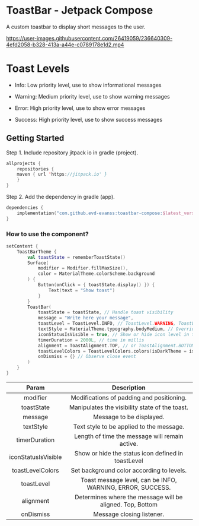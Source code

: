 # ToastBar - Jetpack Compose

A custom toastbar to display short messages to the user.

https://user-images.githubusercontent.com/26419059/236640309-4efd2058-b328-413a-a44e-c0789178e1d2.mp4

# Toast Levels

- Info:
  Low priority level, use to show informational messages

- Warning:
  Medium priority level, use to show warning messages

- Error:
  High priority level, use to show error messages

- Success:
  High priority level, use to show success messages

## Getting Started

Step 1. Include repository jitpack io in gradle (project).

``` kotlin
allprojects {
    repositories {
 	maven { url 'https://jitpack.io' }
    }
}
```

Step 2. Add the dependency in gradle (app).

``` kotlin
dependencies {
    implementation("com.github.evd-evanss:toastbar-compose:$latest_version")
}
```

### How to use the component?

```Kotlin
setContent {
    ToastBarTheme {
        val toastState = rememberToastState()
        Surface(
            modifier = Modifier.fillMaxSize(),
            color = MaterialTheme.colorScheme.background
        ) {
            Button(onClick = { toastState.display() }) {
                Text(text = "Show toast")
            }
        }
        ToastBar(
            toastState = toastState, // Handle toast visibility
            message = "Write here your message",
            toastLevel = ToastLevel.INFO, // ToastLevel.WARNING, ToastLevel.ERROR or ToastLevel.SUCCESS
            textStyle = MaterialTheme.typography.bodyMedium, // Override text style here
            iconStatusIsVisible = true, // Show or hide icon level in toast
            timerDuration = 2000L, // time in millis
            alignment = ToastAlignment.TOP, // or ToastAlignment.BOTTOM
            toastLevelColors = ToastLevelColors.colors(isDarkTheme = isSystemInDarkTheme()), // override colors here
            onDismiss = {} // Observe close event
        )
    }
}
```

|             Param             |                        Description                         |
|:-----------------------------:|:----------------------------------------------------------:|
|           modifier            |         Modifications of padding and positioning.          |
|          toastState           |       Manipulates the visibility state of the toast.       |
|            message            |                  Message to be displayed.                  |
|           textStyle           |          Text style to be applied to the message.          |
|         timerDuration         |       Length of time the message will remain active.       |
|      iconStatusIsVisible      |     Show or hide the status icon defined in toastLevel     |
|       toastLevelColors        |         Set background color according to levels.          |
|          toastLevel           | Toast message level, can be INFO, WARNING, ERROR, SUCCESS. |
|           alignment           | Determines where the message will be aligned. Top, Bottom  |
|           onDismiss           |                 Message closing listener.                  |
